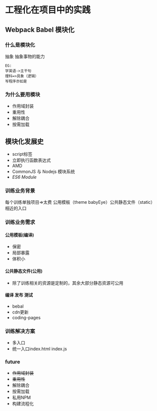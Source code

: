 # 工程化在项目中的实践

## Webpack Babel 模块化

### 什么是模块化

  抽象
  抽象事物的能力
  ``` text
  EG:
  学英语->主干句
  理科=>具象（逻辑）
  写程序亦如是
  ```

### 为什么要用模块

* 作用域封装
* 重用性
* 解除耦合
* 按需加载

## 模块化发展史

* script标签
* 立即执行函数表达式
* AMD
* CommonJS 与 Nodejs 模块系统
* *ES6 Module*

### 训练业务背景

每个训练单独项目=>太费
公用模板（theme babyEye）公共静态文件（static）相近的入口

### 训练业务需求

#### 公用模板(编译)

* 保密
* 局部暴露
* 体积小

#### 公共静态文件(公用)

* 除了训练相关的资源是定制的，其余大部分静态资源可公用

#### 编译 发布 测试

* bebal
* cdn更新
* coding-pages

### 训练解决方案

* 多入口
* 统一入口index.html index.js

### future

* ~~作用域封装~~
* ~~重用性~~
* 解除耦合
* 按需加载
* 私用NPM
* 构建流程化
